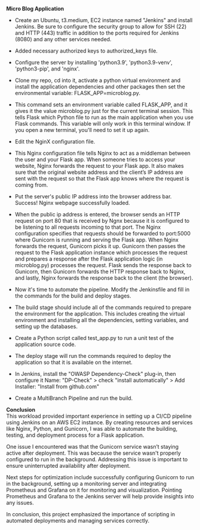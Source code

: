 **Micro Blog Application**

* Create an Ubuntu, t3.medium, EC2 instance named "Jenkins" and install Jenkins. Be sure to configure the security group to allow for SSH (22) and HTTP (443) traffic in addition to the ports required for Jenkins (8080) and any other services needed.  
    
* Added necessary authorized keys to authorized\_keys file.  
    
* Configure the server by installing 'python3.9', 'python3.9-venv', 'python3-pip', and 'nginx'.  
    
* Clone my repo, cd into it, activate a python virtual environment and install the application dependencies and other packages then set the environmental variable: FLASK\_APP=microblog.py.  
    
* This command sets an environment variable called FLASK\_APP, and it gives it the value microblog.py just for the current terminal session. This tells Flask which Python file to run as the main application when you use Flask commands. This variable will only work in this terminal window. If you open a new terminal, you'll need to set it up again.  
    
* Edit the NginX configuration file.  
    
* This Nginx configuration file tells Nginx to act as a middleman between the user and your Flask app. When someone tries to access your website, Nginx forwards the request to your Flask app. It also makes sure that the original website address and the client’s IP address are sent with the request so that the Flask app knows where the request is coming from.  
    
* Put the server's public IP address into the browser address bar. Success\! Nginx webpage successfully loaded.  
    
* When the public ip address is entered, the browser sends an HTTP request on port 80 that is received by Ngnx because it is configured to be listening to all requests incoming to that port. The Nginx configuration specifies that requests should be forwarded to port:5000 where Gunicorn is running and serving the Flask app. When Nginx forwards the request, Gunicorn picks it up. Gunicorn then passes the request to the Flask application instance which processes the request and prepares a response after the Flask application logic (in microblog.py) processes the request. Flask sends the response back to Gunicorn, then Gunicorn forwards the HTTP response back to Nginx, and lastly, Nginx forwards the response back to the client (the browser).  
    
* Now it's time to automate the pipeline. Modify the Jenkinsfile and fill in the commands for the build and deploy stages.  
    
* The build stage should include all of the commands required to prepare the environment for the application. This includes creating the virtual environment and installing all the dependencies, setting variables, and setting up the databases.  
    
* Create a Python script called test\_app.py to run a unit test of the application source code.  
    
* The deploy stage will run the commands required to deploy the application so that it is available on the internet.  
    
* In Jenkins, install the "OWASP Dependency-Check" plug-in, then configure it Name: "DP-Check" \> check "install automatically" \> Add Installer: "Install from github.com"  
    
* Create a MultiBranch Pipeline and run the build.

**Conclusion**  
This workload provided important experience in setting up a CI/CD pipeline using Jenkins on an AWS EC2 instance. By creating resources and services like Nginx, Python, and Gunicorn, I was able to automate the building, testing, and deployment process for a Flask application.

One issue I encountered was that the Gunicorn service wasn’t staying active after deployment. This was because the service wasn't properly configured to run in the background. Addressing this issue is important to ensure uninterrupted availability after deployment.

Next steps for optimization include successfully configuring Gunicorn to run in the background, setting up a monitoring server and integrating Prometheus and Grafana on it for monitoring and visualization. Pointing Prometheus and Grafana to the Jenkins server will help provide insights into any issues.

In conclusion, this project emphasized the importance of scripting in automated deployments and managing services correctly.  

